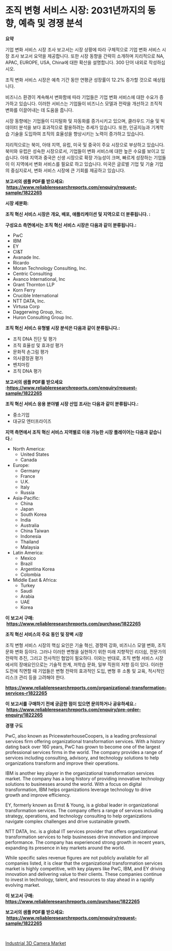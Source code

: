 <p><h1>조직 변형 서비스 시장: 2031년까지의 동향, 예측 및 경쟁 분석</h1></p><p><strong>요약</strong></p>
<p><p>기업 변화 서비스 시장 조사 보고서는 시장 상황에 따라 구체적으로 기업 변화 서비스 시장 조사 보고서 요약을 제공합니다. 또한 시장 동향을 간략히 소개하며 지리적으로 NA, APAC, EUROPE, USA, China에 대한 확산을 설명합니다. 300 단어 내외로 작성하십시오. </p><p>조직 변화 서비스 시장은 예측 기간 동안 연평균 성장률이 12.2% 증가할 것으로 예상됩니다.</p><p>비즈니스 환경이 계속해서 변화함에 따라 기업들은 기업 변화 서비스에 대한 수요가 증가하고 있습니다. 이러한 서비스는 기업들이 비즈니스 모델과 전략을 개선하고 조직적 변화를 이끌어내는 데 도움을 줍니다. </p><p>시장 동향에는 기업들이 디지털화 및 자동화를 증가시키고 있으며, 클라우드 기술 및 빅데이터 분석을 보다 효과적으로 활용하려는 추세가 있습니다. 또한, 인공지능과 기계학습 기술을 도입하여 조직의 효율성을 향상시키는 노력이 증가하고 있습니다. </p><p>지리적으로는 북미, 아태 지역, 유럽, 미국 및 중국이 주요 시장으로 부상하고 있습니다. 북미와 유럽은 성숙한 시장으로서, 기업들이 변화 서비스에 대한 높은 수요를 보이고 있습니다. 아태 지역과 중국은 신생 시장으로 확장 가능성이 크며, 빠르게 성장하는 기업들이 이 지역에서 변화 서비스를 필요로 하고 있습니다. 미국은 글로벌 기업 및 기술 기업의 중심지로서, 변화 서비스 시장에 큰 기회를 제공하고 있습니다.</p></p>
<p><strong>보고서의 샘플 PDF를 받으세요: &nbsp;<a href="https://www.reliableresearchreports.com/enquiry/request-sample/1822265">https://www.reliableresearchreports.com/enquiry/request-sample/1822265</a></strong></p>
<p><strong>시장 세분화:</strong></p>
<p><strong> 조직 혁신 서비스 시장은 개요, 배포, 애플리케이션 및 지역으로 더 분류됩니다. :</strong></p>
<p><strong>구성요소 측면에서는 조직 혁신 서비스 시장은 다음과 같이 분류됩니다.:</strong></p>
<p><ul><li>PwC</li><li>IBM</li><li>EY</li><li>CI&T</li><li>Avanade Inc.</li><li>Ricardo</li><li>Moran Technology Consulting, Inc.</li><li>Centric Consulting</li><li>Avanco International, Inc</li><li>Grant Thornton LLP</li><li>Korn Ferry</li><li>Crucible International</li><li>NTT DATA, Inc.</li><li>Virtusa Corp</li><li>Daggerwing Group, Inc.</li><li>Huron Consulting Group Inc.</li></ul></p>
<p><strong> 조직 혁신 서비스 유형별 시장 분석은 다음과 같이 분류됩니다.:</strong></p>
<p><ul><li>조직 DNA 진단 및 평가</li><li>조직 효율성 및 효과성 평가</li><li>문화적 손그림 평가</li><li>의사결정권 평가</li><li>벤치마킹</li><li>조직 DNA 평가</li></ul></p>
<p><strong>보고서의 샘플 PDF를 받으세요 :<a href="https://www.reliableresearchreports.com/enquiry/request-sample/1822265">https://www.reliableresearchreports.com/enquiry/request-sample/1822265</a></strong></p>
<p><strong> 조직 혁신 서비스 응용 분야별 시장 산업 조사는 다음과 같이 분류됩니다.:</strong></p>
<p><ul><li>중소기업</li><li>대규모 엔터프라이즈</li></ul></p>
<p><strong>지역 측면에서 조직 혁신 서비스 지역별로 이용 가능한 시장 플레이어는 다음과 같습니다.:</strong></p>
<p><ul>
    <li>
        North America:
        <ul>
            <li>United States</li>
            <li>Canada</li>
        </ul>
    </li>
    <li>
        Europe:
        <ul>
            <li>Germany</li>
            <li>France</li>
            <li>U.K.</li>
            <li>Italy</li>
            <li>Russia</li>
        </ul>
    </li>
    <li>
        Asia-Pacific:
        <ul>
            <li>China</li>
            <li>Japan</li>
            <li>South Korea</li>
            <li>India</li>
            <li>Australia</li>
            <li>China Taiwan</li>
            <li>Indonesia</li>
            <li>Thailand</li>
            <li>Malaysia</li>
        </ul>
    </li>
    <li>
        Latin America:
        <ul>
            <li>Mexico</li>
            <li>Brazil</li>
            <li>Argentina Korea</li>
            <li>Colombia</li>
        </ul>
    </li>
    <li>
        Middle East & Africa:
        <ul>
            <li>Turkey</li>
            <li>Saudi</li>
            <li>Arabia</li>
            <li>UAE</li>
            <li>Korea</li>
        </ul>
    </li>
    </ul></p>
<p><strong>이 보고서 구매: &nbsp;<a href="https://www.reliableresearchreports.com/purchase/1822265">https://www.reliableresearchreports.com/purchase/1822265</a></strong></p>
<p><strong>조직 혁신 서비스의 주요 동인 및 장벽 시장</strong></p>
<p><p>조직 변형 서비스 시장의 핵심 요인은 기술 혁신, 경쟁력 강화, 비즈니스 모델 변화, 조직 문화 변화 등이다. 그러나 이러한 변형을 실현하기 위한 미래 지향적인 리더쉽, 전문가의 전략적 추진, 그리고 전사적인 협업이 필요하다. 이와는 반대로, 조직 변형 서비스 시장에서의 장애요인으로는 기술적 한계, 저학습 문화, 일부 직원의 저항 등이 있다. 이러한 도전에 직면할 때 기업들은 변형 전략의 효과적인 도입, 변형 후 소통 및 교육, 적시적인 리스크 관리 등을 고려해야 한다.</p></p>
<p><strong><a href="https://www.reliableresearchreports.com/organizational-transformation-services-r1822265">https://www.reliableresearchreports.com/organizational-transformation-services-r1822265</a></strong></p>
<p><strong>이 보고서를 구매하기 전에 궁금한 점이 있으면 문의하거나 공유하세요.: &nbsp;<a href="https://www.reliableresearchreports.com/enquiry/pre-order-enquiry/1822265">https://www.reliableresearchreports.com/enquiry/pre-order-enquiry/1822265</a></strong></p>
<p><strong>경쟁 구도</strong></p>
<p><p>PwC, also known as PricewaterhouseCoopers, is a leading professional services firm offering organizational transformation services. With a history dating back over 160 years, PwC has grown to become one of the largest professional services firms in the world. The company provides a range of services including consulting, advisory, and technology solutions to help organizations transform and improve their operations.</p><p>IBM is another key player in the organizational transformation services market. The company has a long history of providing innovative technology solutions to businesses around the world. With a focus on digital transformation, IBM helps organizations leverage technology to drive growth and improve efficiency.</p><p>EY, formerly known as Ernst & Young, is a global leader in organizational transformation services. The company offers a range of services including strategy, operations, and technology consulting to help organizations navigate complex challenges and drive sustainable growth.</p><p>NTT DATA, Inc. is a global IT services provider that offers organizational transformation services to help businesses drive innovation and improve performance. The company has experienced strong growth in recent years, expanding its presence in key markets around the world.</p><p>While specific sales revenue figures are not publicly available for all companies listed, it is clear that the organizational transformation services market is highly competitive, with key players like PwC, IBM, and EY driving innovation and delivering value to their clients. These companies continue to invest in technology, talent, and resources to stay ahead in a rapidly evolving market.</p></p>
<p><strong>이 보고서 구매: &nbsp; <a href="https://www.reliableresearchreports.com/purchase/1822265">https://www.reliableresearchreports.com/purchase/1822265</a></strong></p>
<p><strong>보고서의 샘플 PDF를 받으세요: &nbsp;<a href="https://www.reliableresearchreports.com/enquiry/request-sample/1822265">https://www.reliableresearchreports.com/enquiry/request-sample/1822265</a></strong><strong></strong></p>
<p>&nbsp;</p>
<p><p><a href="https://github.com/wwwkeltoum/Market-Research-Report-List-2/blob/main/industrial-3d-camera-market.md">Industrial 3D Camera Market</a></p></p>